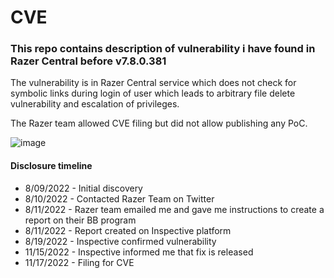 # CVE

### This repo contains description of vulnerability i have found in Razer Central before v7.8.0.381 

The vulnerability is in Razer Central service which does not check for symbolic links during login of user which leads to arbitrary file delete vulnerability and escalation of privileges.

The Razer team allowed CVE filing but did not allow publishing any PoC.

![image](https://user-images.githubusercontent.com/44291883/221176206-2fee5c92-4627-4047-bb0d-150cfaf313e9.png)


#### Disclosure timeline

- 8/09/2022 - Initial discovery
- 8/10/2022 - Contacted Razer Team on Twitter 
- 8/11/2022 - Razer team emailed me and gave me instructions to create a report on their BB program
- 8/11/2022 - Report created on Inspective platform
- 8/19/2022 - Inspective confirmed vulnerability
- 11/15/2022 - Inspective informed me that fix is released
- 11/17/2022 - Filing for CVE
